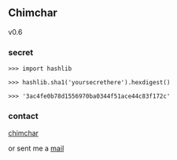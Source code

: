 ## Chimchar

v0.6

### secret

    >>> import hashlib

    >>> hashlib.sha1('yoursecrethere').hexdigest()

    >>> '3ac4fe0b78d1556970ba0344f51ace44c83f172c'

### contact

[chimchar](http://www.hbccbh.dotcloud.com/chimchar)

or sent me a [mail](mailto:bcxxxxxx@gmail.com)
